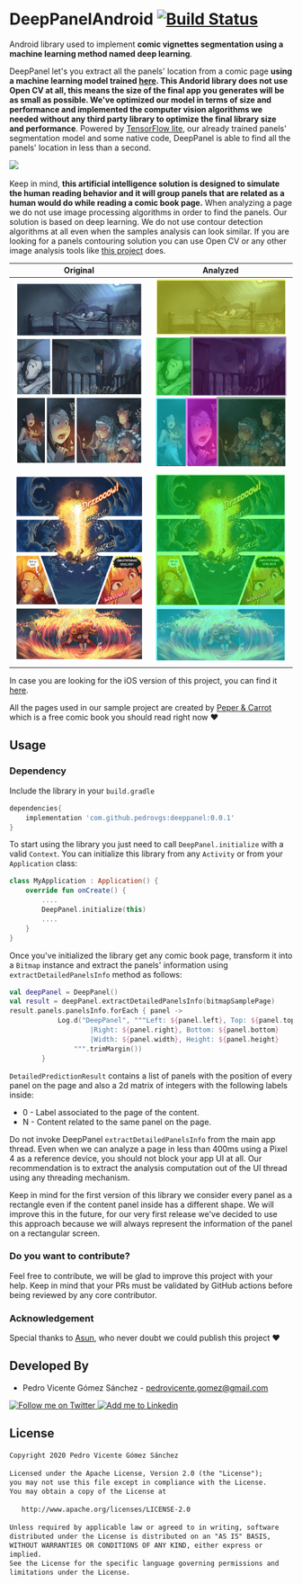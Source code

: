 DeepPanelAndroid [![Build Status](https://travis-ci.com/pedrovgs/DeepPanelAndroid.svg?token=Kb2RqPaWxFZ8XPxpqvqz&branch=master)](https://travis-ci.com/pedrovgs/DeepPanelAndroid)
================

Android library used to implement **comic vignettes segmentation using a machine learning method named deep learning**.

DeepPanel let's you extract all the panels' location from a comic page **using a machine learning model trained [here](https://github.com/pedrovgs/DeepPanel). This Andorid library does not use Open CV at all, this means the size of the final app you generates will be as small as possible. We've optimized our model in terms of size and performance and implemented the computer vision algorithms we needed without any third party library to optimize the final library size and performance**. Powered by [TensorFlow lite](https://www.tensorflow.org/lite), our already trained panels' segmentation model and some native code, DeepPanel is able to find all the panels' location in less than a second.

<img src="art/screencast.gif" width="300" />

Keep in mind, **this artificial intelligence solution is designed to simulate the human reading behavior and it will group panels that are related as a human would do while reading a comic book page.** When analyzing a page we do not use image processing algorithms in order to find the panels. Our solution is based on deep learning. We do not use contour detection algorithms at all even when the samples analysis can look similar. If you are looking for a panels contouring solution you can use Open CV or any other image analysis tools like [this project](https://github.com/njean42/kumiko) does.


| Original        | Analyzed           |
| ----------------|--------------------|
|![page](art/rawPage1.png)|![page](art/panelsInfo1.png)|
|![page](art/rawPage2.png)|![page](art/panelsInfo2.png)|

In case you are looking for the iOS version of this project, you can find it [here](https://github.com/pedrovgs/DeepPaneliOS).

All the pages used in our sample project are created by [Peper & Carrot](https://www.peppercarrot.com) which is a free comic book you should read right now :heart:

Usage
-----

### Dependency

Include the library in your ``build.gradle``

```groovy
dependencies{
    implementation 'com.github.pedrovgs:deeppanel:0.0.1'
}
```

To start using the library you just need to call `DeepPanel.initialize` with a valid `Context`. You can initialize this library from any ``Activity`` or from your ``Application`` class:

```kotlin
class MyApplication : Application() {
    override fun onCreate() {
        ....
        DeepPanel.initialize(this)
        ....
    }
}
```

Once you've initialized the library get any comic book page, transform it into a ``Bitmap`` instance and extract the panels' information using ``extractDetailedPanelsInfo`` method as follows:

```kotlin
val deepPanel = DeepPanel()
val result = deepPanel.extractDetailedPanelsInfo(bitmapSamplePage)
result.panels.panelsInfo.forEach { panel ->
            Log.d("DeepPanel", """Left: ${panel.left}, Top: ${panel.top}
                    |Right: ${panel.right}, Bottom: ${panel.bottom}
                    |Width: ${panel.width}, Height: ${panel.height}
                """.trimMargin())
        }
```

``DetailedPredictionResult`` contains a list of panels with the position of every panel on the page and also a 2d matrix of integers with the following labels inside:

* 0 - Label associated to the page of the content.
* N - Content related to the same panel on the page.

Do not invoke DeepPanel ``extractDetailedPanelsInfo`` from the main app thread. Even when we can analyze a page in less than 400ms using a Pixel 4 as a reference device, you should not block your app UI at all. Our recommendation is to extract the analysis computation out of the UI thread using any threading mechanism.

Keep in mind for the first version of this library we consider every panel as a rectangle even if the content panel inside has a different shape. We will improve this in the future, for our very first release we've decided to use this approach because we will always represent the information of the panel on a rectangular screen.

### Do you want to contribute?

Feel free to contribute, we will be glad to improve this project with your help. Keep in mind that your PRs must be validated by GitHub actions before being reviewed by any core contributor.

### Acknowledgement

Special thanks to [Asun](https://github.com/asuncionjc), who never doubt we could publish this project :heart:

Developed By
------------

* Pedro Vicente Gómez Sánchez - <pedrovicente.gomez@gmail.com>

<a href="https://twitter.com/pedro_g_s">
  <img alt="Follow me on Twitter" src="https://image.freepik.com/iconos-gratis/twitter-logo_318-40209.jpg" height="60" width="60"/>
</a>
<a href="https://es.linkedin.com/in/pedrovgs">
  <img alt="Add me to Linkedin" src="https://image.freepik.com/iconos-gratis/boton-del-logotipo-linkedin_318-84979.png" height="60" width="60"/>
</a>

License
-------

    Copyright 2020 Pedro Vicente Gómez Sánchez

    Licensed under the Apache License, Version 2.0 (the "License");
    you may not use this file except in compliance with the License.
    You may obtain a copy of the License at

       http://www.apache.org/licenses/LICENSE-2.0

    Unless required by applicable law or agreed to in writing, software
    distributed under the License is distributed on an "AS IS" BASIS,
    WITHOUT WARRANTIES OR CONDITIONS OF ANY KIND, either express or implied.
    See the License for the specific language governing permissions and
    limitations under the License.